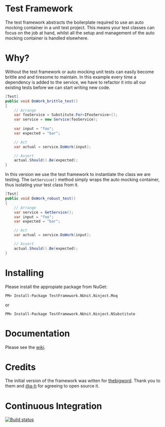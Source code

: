 Test Framework
==============

The test framework abstracts the boilerplate required to use an auto mocking container in a unit test project.  This means your test classes can focus on the job at hand, whilst all the setup and management of the auto mocking container is handled elsewhere.

Why?
====

Without the test framework or auto mocking unit tests can easily become brittle and and tiresome to maintain.  In this example every time a dependency is added to the service, we have to refactor it into all our existing tests before we can start writing new code.

``` c#
[Test]
public void DoWork_brittle_test()
{
    // Arrange
    var fooService = Substitute.For<IFooService>();
    var service = new Service(fooService);
            
    var input = "foo";
    var expected = "bar";

    // Act
    var actual = service.DoWork(input);

    // Assert
    actual.Should().Be(expected);
}
```  
In this version we use the test framework to instantiate the class we are testing.  The `GetService()` method simply wraps the auto mocking container, thus isolating your test class from it.

``` c#
[Test]
public void DoWork_robust_test()
{
    // Arrange
    var service = GetService();
    var input = "foo";
    var expected = "bar";

    // Act
    var actual = service.DoWork(input);

    // Assert
    actual.Should().Be(expected);
}
```

Installing
==========

Please install the appropiate package from NuGet:

````
PM> Install-Package TestFramework.NUnit.Ninject.Moq
````

or

````
PM> Install-Package TestFramework.NUnit.Ninject.NSubstitute
````

Documentation
=============

Please see the [wiki](https://github.com/kevinkuszyk/test-framework/wiki).

Credits
=======

The initial version of the framework was witten for [thebigword](http://www.thebigword.com).  Thank you to them and [@a-h](https://github.com/a-h) for agreeing to open source it.

Continuous Integration
======================

[![Build status](https://ci.appveyor.com/api/projects/status/ift4cef3mhf6tcc7)](https://ci.appveyor.com/project/kevinkuszyk/test-framework)

